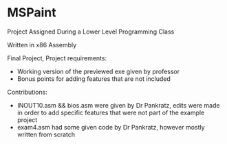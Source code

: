 # MSPaint

Project Assigned During a Lower Level Programming Class

Written in x86 Assembly

Final Project, Project requirements:

- Working version of the previewed exe given by professor
- Bonus points for adding features that are not included

Contributions:

- INOUT10.asm && bios.asm were given by Dr Pankratz, edits were made in order to add specific features that were not part of the example project
- exam4.asm had some given code by Dr Pankratz, however mostly written from scratch
